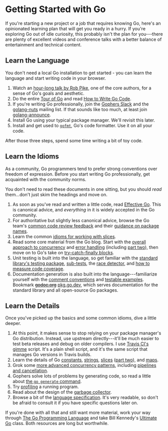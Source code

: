 # Getting Started with Go

If you're starting a new project or a job that requires knowing Go, here's an
opinionated learning plan that will get you ready in a hurry. If you're
exploring Go out of idle curiosity, this probably isn't the plan for
you---there are plenty of excellent videos and conference talks with a better
balance of entertainment and technical content.

## Learn the Language

You don't need a local Go installation to get started - you can learn the
language and start writing code in your browser.

1. Watch an [hour-long talk by Rob
   Pike](http://www.infoq.com/presentations/Go-Google), one of the core
   authors, for a sense of Go's goals and aesthetic. 
2. Do the entire [Tour of Go](http://tour.golang.org) and read [How to Write Go
   Code](https://golang.org/doc/code.html).
3. If you're writing Go professionally, join the [Gophers
   Slack](https://invite.slack.golangbridge.org/) and the
   [golang-nuts](https://groups.google.com/forum/#!forum/golang-nuts) mailing
   list. If that sounds like too much, at least join
   [golang-announce](https://groups.google.com/forum/#!forum/golang-announce).
4. Install Go using your typical package manager. We'll revisit this later.
5. Install and get used to [`gofmt`](https://blog.golang.org/go-fmt-your-code),
   Go's code formatter. Use it on all your code.

After those three steps, spend some time writing a bit of toy code.

## Learn the Idioms

As a community, Go programmers tend to prefer strong conventions over freedom
of expression. Before you start writing Go professionally, get acquainted with
the community norms.

You don't need to read these documents in one sitting, but you should *read*
them...don't just skim the headings and move on.

1. As soon as you've read and written a little code, read [Effective
   Go](https://golang.org/doc/effective_go.html). This is canonical advice, and
   *everything* in it is widely accepted in the Go community.
2. For authoritative but slightly less canonical advice, browse the Go team's
   [common code review
   feedback](https://github.com/golang/go/wiki/CodeReviewComments) and their
   [guidance on package names](https://blog.golang.org/package-names).
3. Learn the common [idioms for working with
   slices](https://github.com/golang/go/wiki/SliceTricks).
4. Read some core material from the Go blog. Start with the [overall approach
   to concurrency](https://blog.golang.org/share-memory-by-communicating) and
   [error handling](https://blog.golang.org/error-handling-and-go) (including
   [part two](https://blog.golang.org/errors-are-values)), then move on to Go's
   take on [try-catch-finally
   blocks](https://blog.golang.org/defer-panic-and-recover).
5. Unit testing is built into the language, so get familiar with the [standard
   library's testing package](https://golang.org/pkg/testing/),
   [sub-tests](https://blog.golang.org/subtests), the [race
   detector](https://blog.golang.org/race-detector), and [how to measure code
   coverage](https://blog.golang.org/cover).
6. Documentation generation is also built into the language---familiarize
   yourself with the [comment
   conventions](https://blog.golang.org/godoc-documenting-go-code) and
   [testable examples](https://blog.golang.org/examples). Bookmark
   ~~[godoc.org](http://godoc.org)~~ [pkg.go.dev](https://pkg.go.dev), which
   serves documentation for the standard library and all open-source Go
   packages. 

## Learn the Details

Once you've picked up the basics and some common idioms, dive a little deeper.

1. At this point, it makes sense to stop relying on your package manager's Go
   distribution. Instead, use upstream directly---it'll be much easier to test
   beta releases and debug on older compilers. I use [Travis CI's
   gimme](https://github.com/travis-ci/gimme) script. It's a plain shell
   script, and it's the same script that manages Go versions in Travis builds.
2. Learn the details of Go [constants](https://blog.golang.org/constants),
   [strings](https://blog.golang.org/strings),
   [slices](https://blog.golang.org/go-slices-usage-and-internals) ([part
   two](https://blog.golang.org/slices)), and
   [maps](https://blog.golang.org/go-maps-in-action).
3. Grok some [more advanced concurrency
   patterns](https://blog.golang.org/advanced-go-concurrency-patterns),
   including [pipelines and cancellation](https://blog.golang.org/pipelines).
4. Gophers solve lots of problems by generating code, so read a little about
   [the `go generate` command](https://blog.golang.org/generate).
5. Try [profiling](https://blog.golang.org/profiling-go-programs) a running
   program.
6. Read about the design of the [garbage
   collector](https://blog.golang.org/go15gc).
7. Browse a bit of the [language specification](https://golang.org/ref/spec).
   It's very readable, so don't be afraid to consult it if you have specific
   questions later on.

If you're done with all that and still want more material, work your way
through [The Go Programming
Language](https://www.amazon.com/Programming-Language-Addison-Wesley-Professional-Computing/dp/0134190440)
and take Bill Kennedy's [Ultimate
Go](https://www.safaribooksonline.com/library/view/ultimate-go-programming/9780134757476/)
class. Both resources are long but worthwhile.
